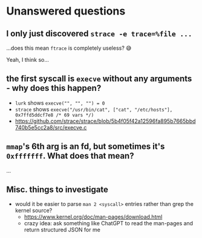 # Unanswered questions

## I only just discovered `strace -e trace=%file ...`

...does this mean `ftrace` is completely useless? 😅

Yeah, I think so...

## the first syscall is `execve` without any arguments - why does this happen?

* `lurk` shows `execve("", "", "") = 0`
* `strace` shows `execve("/usr/bin/cat", ["cat", "/etc/hosts"], 0x7ffd5ddcf7e8 /* 69 vars */)`
* https://github.com/strace/strace/blob/5b4f05f42a12596fa895b7665bbd740b5e5cc2a8/src/execve.c

## `mmap`'s 6th arg is an fd, but sometimes it's `0xfffffff`. What does that mean?

...

## Misc. things to investigate

* would it be easier to parse `man 2 <syscall>` entries rather than grep the kernel source?
  * https://www.kernel.org/doc/man-pages/download.html
  * crazy idea: ask something like ChatGPT to read the man-pages and return structured JSON for me
